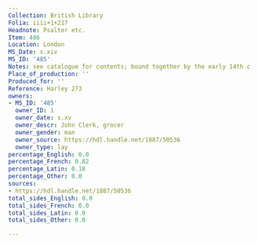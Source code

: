 ```yaml
---
Collection: British Library
Folia: iiii+1+217
Headnote: Psalter etc.
Item: 486
Location: London
MS_Date: s.xiv
MS_ID: '485'
Notes: see catalogue for contents; bound together by the early 14th c
Place_of_production: ''
Produced_for: ''
Reference: Harley 273
owners:
- MS_ID: '485'
  owner_ID: 1
  owner_date: s.xv
  owner_descr: John Clerk, grocer
  owner_gender: man
  owner_source: https://hdl.handle.net/1887/50536
  owner_type: lay
percentage_English: 0.0
percentage_French: 0.82
percentage_Latin: 0.18
percentage_Other: 0.0
sources:
- https://hdl.handle.net/1887/50536
total_sides_English: 0.0
total_sides_French: 0.0
total_sides_Latin: 0.0
total_sides_Other: 0.0

---
```

